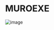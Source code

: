 <h1>MUROEXE</h1>
<img src="![image](https://user-images.githubusercontent.com/76554722/224743084-b54f249b-8cc0-45d7-94c4-d138ecfd0e7b.png)
" alt="image" />
